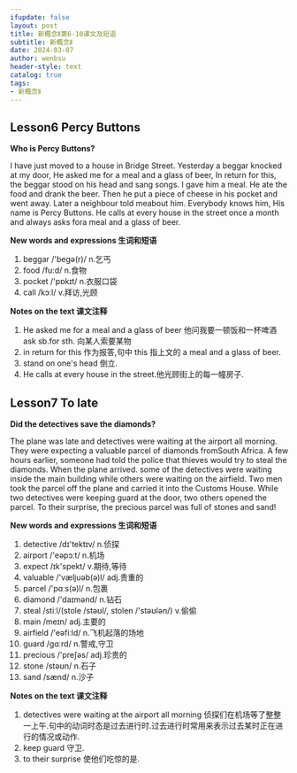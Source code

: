 ```yaml
---
ifupdate: false
layout: post
title: 新概念Ⅱ第6-10课文及短语
subtitle: 新概念Ⅱ
date: 2024-03-07
author: wenbsu
header-style: text
catalog: true
tags:
- 新概念Ⅱ
---
```



## Lesson6 Percy Buttons
**Who is Percy Buttons?**

I have just moved to a house in Bridge Street. 
Yesterday a beggar knocked at my door, 
He asked me for a meal and a glass of beer, 
In return for this, the beggar stood on his head and sang songs. 
I gave him a meal. He ate the food and drank the beer. 
Then he put a piece of cheese in his pocket and went away. 
Later a neighbour told meabout him. Everybody knows him, His name is Percy Buttons. 
He calls at every house in the street once a month and always asks fora meal and a glass of beer.

**New words and expressions 生词和短语**  

1. beggar /'beɡə(r)/ n.乞丐
2. food /fu:d/ n.食物
3. pocket /'pɒkɪt/ n.衣服口袋
4. call /kɔːl/ v.拜访,光顾

**Notes on the text 课文注释**

1. He asked me for a meal and a glass of beer 他问我要一顿饭和一杯啤酒 ask sb.for sth. 向某人索要某物
2. in return for this 作为报答,句中 this 指上文的 a meal and a glass of beer.
3. stand on one's head 倒立.
4. He calls at every house in the street.他光顾街上的每一幢房子.


## Lesson7 To late
**Did the detectives save the diamonds?**

The plane was late and detectives were waiting at the airport all morning. 
They were expecting a valuable parcel of diamonds fromSouth Africa. 
A few hours earlier, someone had told the police that thieves would try to steal the diamonds. 
When the plane arrived. 
some of the detectives were waiting inside the main building while others were waiting on the airfield. 
Two men took the parcel off the plane and carried it into the Customs House. 
While two detectives were keeping guard at the door, two others opened the parcel. 
To their surprise, the precious parcel was full of stones and sand!

**New words and expressions 生词和短语**  

1. detective /dɪ'tektɪv/ n.侦探
2. airport /'eəpɔːt/ n.机场
3. expect /ɪk'spekt/ v.期待,等待
4. valuable /'væljuəb(ə)l/ adj.贵重的
5. parcel /'pɑːs(ə)l/ n.包裹
6. diamond /'daɪmənd/ n.钻石
7. steal /stiːl/(stole /stəʊl/, stolen /'stəʊlən/) v.偷偷
8. main /meɪn/ adj.主要的
9. airfield /'eəfiːld/ n.飞机起落的场地
10. guard /ɡɑːrd/ n.警戒,守卫
11. precious /'preʃəs/ adj.珍贵的
12. stone /stəʊn/ n.石子
13. sand /sænd/ n.沙子

**Notes on the text 课文注释**

1. detectives were waiting at the airport all morning 侦探们在机场等了整整一上午.句中的动词时态是过去进行时.过去进行时常用来表示过去某时正在进行的情况或动作.
2. keep guard 守卫.
3. to their surprise 使他们吃惊的是.



